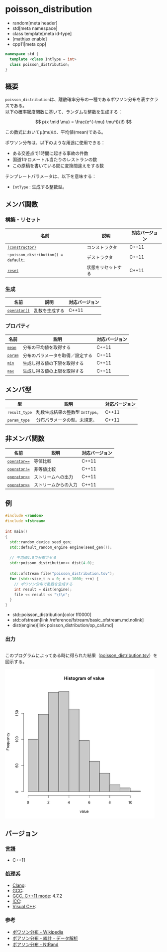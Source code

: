 # poisson_distribution
* random[meta header]
* std[meta namespace]
* class template[meta id-type]
* [mathjax enable]
* cpp11[meta cpp]

```cpp
namespace std {
  template <class IntType = int>
  class poisson_distribution;
}
```

## 概要
`poisson_distribution`は、離散確率分布の一種であるポワソン分布を表すクラスである。  
以下の確率密度関数に基いて、ランダムな整数を生成する：

$$ p(x \mid \mu) = \frac{e^{-\mu} \mu^i}{i!} $$


この数式においてμ(mu)は、平均値(mean)である。


ポワソン分布は、以下のような用途に使用できる：

- ある交差点で1時間に起きる事故の件数
- 国道1キロメートル当たりのレストランの数
- この原稿を書いている間に変換間違えをする数


テンプレートパラメータは、以下を意味する：

- `IntType` : 生成する整数型。


## メンバ関数
### 構築・リセット

| 名前 | 説明 | 対応バージョン |
|-------------------------------------------------------------------|--------------------|-------|
| [`(constructor)`](poisson_distribution/op_constructor.md)       | コンストラクタ     | C++11 |
| `~poisson_distribution() = default;`                              | デストラクタ       | C++11 |
| [`reset`](poisson_distribution/reset.md)                        | 状態をリセットする | C++11 |


### 生成

| 名前 | 説明 | 対応バージョン |
|---------------------------------------------------|----------------|-------|
| [`operator()`](poisson_distribution/op_call.md) | 乱数を生成する | C++11 |


### プロパティ

| 名前 | 説明 | 対応バージョン |
|--------------------------------------------|----------------------------------|-------|
| [`mean`](poisson_distribution/mean.md)   | 分布の平均値を取得する           | C++11 |
| [`param`](poisson_distribution/param.md) | 分布のパラメータを取得／設定する | C++11 |
| [`min`](poisson_distribution/min.md)     | 生成し得る値の下限を取得する   | C++11 |
| [`max`](poisson_distribution/max.md)     | 生成し得る値の上限を取得する   | C++11 |


## メンバ型

| 型 | 説明 | 対応バージョン |
|---------------|-------------------|-------|
| `result_type` | 乱数生成結果の整数型 `IntType`。 | C++11 |
| `param_type`  | 分布パラメータの型。未規定。 | C++11 |


## 非メンバ関数

| 名前 | 説明 | 対応バージョン |
|--------------------------------------------------------|----------------------|-------|
| [`operator==`](poisson_distribution/op_equal.md)     | 等値比較             | C++11 |
| [`operator!=`](poisson_distribution/op_not_equal.md) | 非等値比較           | C++11 |
| [`operator<<`](poisson_distribution/op_ostream.md)   | ストリームへの出力   | C++11 |
| [`operator>>`](poisson_distribution/op_istream.md)   | ストリームからの入力 | C++11 |


## 例
```cpp example
#include <random>
#include <fstream>

int main()
{
  std::random_device seed_gen;
  std::default_random_engine engine(seed_gen());

  // 平均値4.0で分布させる
  std::poisson_distribution<> dist(4.0);

  std::ofstream file("poisson_distribution.tsv");
  for (std::size_t n = 0; n < 1000; ++n) {
    // ポワソン分布で乱数を生成する
    int result = dist(engine);
    file << result << "\t\n";
  }
}
```
* std::poisson_distribution[color ff0000]
* std::ofstream[link /reference/fstream/basic_ofstream.md.nolink]
* dist(engine)[link poisson_distribution/op_call.md]

### 出力
```
```

このプログラムによってある時に得られた結果（[poisson_distribution.tsv](https://github.com/cpprefjp/image/raw/master/reference/random/poisson_distribution/poisson_distribution.tsv)）を図示する。 

![](https://github.com/cpprefjp/image/raw/master/reference/random/poisson_distribution/poisson_distribution.png)

## バージョン
### 言語
- C++11

### 処理系
- [Clang](/implementation.md#clang): 
- [GCC](/implementation.md#gcc): 
- [GCC, C++11 mode](/implementation.md#gcc): 4.7.2
- [ICC](/implementation.md#icc): 
- [Visual C++](/implementation.md#visual_cpp): 

### 参考
- [ポワソン分布 - Wikipedia](https://ja.wikipedia.org/wiki/ポアソン分布)
- [ポアソン分布 - 統計・データ解析](http://oku.edu.mie-u.ac.jp/~okumura/stat/poisson.php)
- [ポアソン分布 - NtRand](http://www.ntrand.com/jp/poisson-distribution/)


